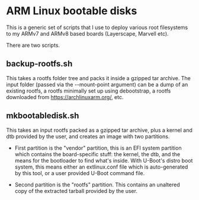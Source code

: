 ARM Linux bootable disks
========================

This is a generic set of scripts that I use to deploy various root
filesystems to my ARMv7 and ARMv8 based boards (Layerscape, Marvell
etc).

There are two scripts.

backup-rootfs.sh
----------------

This takes a rootfs folder tree and packs it inside a gzipped tar
archive. The input folder (passed via the --mount-point argument) can be
a dump of an existing rootfs, a rootfs minimally set up using
debootstrap, a rootfs downloaded from https://archlinuxarm.org/, etc.

mkbootabledisk.sh
-----------------

This takes an input rootfs packed as a gzipped tar archive, plus a
kernel and dtb provided by the user, and creates an image with two
partitions.

- First partition is the "vendor" partition, this is an EFI system
  partition which contains the board-specific stuff: the kernel, the
  dtb, and the means for the bootloader to find what's inside. With
  U-Boot's distro boot system, this means either an extlinux.conf file
  which is auto-generated by this tool, or a user provided U-Boot
  command file.

- Second partition is the "rootfs" partition. This contains an unaltered
  copy of the extracted tarball provided by the user.
